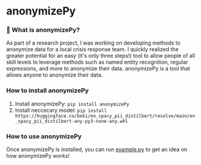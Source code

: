 # anonymizePy

### 🤔 What is anonymizePy?
As part of a research project, I was working on developing methods to anonymize data for a local crisis response team. I quickly realized the greater potential for an easy (it's only three steps!) tool to allow people of all skill levels to leverage methods such as named entity recognition, regular expressions, and more to anonymize their data. anonymizePy is a tool that allows anyone to anonymize their data.

### How to install anonymizePy

1. Install anonymizePy: `pip install anonymizePy`
2. Install neccecary model: `pip install https://huggingface.co/beki/en_spacy_pii_distilbert/resolve/main/en_spacy_pii_distilbert-any-py3-none-any.whl`

### How to use anonymizePy
Once anonymizePy is installed, you can run [example.py](example.py) to get an idea on how anonymizePy works!
